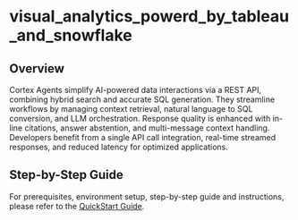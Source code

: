 # visual_analytics_powerd_by_tableau_and_snowflake

## Overview
Cortex Agents simplify AI-powered data interactions via a REST API, combining hybrid search and accurate SQL generation. They streamline workflows by managing context retrieval, natural language to SQL conversion, and LLM orchestration. Response quality is enhanced with in-line citations, answer abstention, and multi-message context handling. Developers benefit from a single API call integration, real-time streamed responses, and reduced latency for optimized applications.

## Step-by-Step Guide
For prerequisites, environment setup, step-by-step guide and instructions, please refer to the [QuickStart Guide](https://quickstarts.snowflake.com/guide/visual_analytics_powered_by_snowflake_and_tableau/index.html#0).
